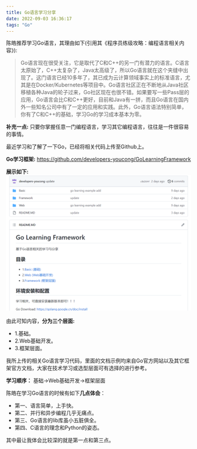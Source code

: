 ```yaml
---
title: Go语言学习分享
date: 2022-09-03 16:36:17
tags: "Go"
---
```


陈皓推荐学习Go语言，其理由如下(引用其《程序员练级攻略：编程语言相关内容》):
> Go语言现在很受关注，它是取代了C和C++的另一门有潜力的语言。C语言太原始了，C++太复杂了，Java太高级了，所以Go语言就在这个夹缝中出现了。这门语言已经10多年了，其已成为云计算领域事实上的标准语言，尤其是在Docker/Kubernetes等项目中。Go语言社区正在不断地从Java社区移植各种Java的轮子过来，Go社区现在也很不错。如果要写一些Pass层的应用，Go语言会比C和C++更好，目前和Java有一拼，而且Go语言在国内外一些知名公司中有了一定的应用和实践。此外，Go语言语法特别简单，你有了C和C++的基础，学习Go的学习成本基本为零。
<!--more-->

**补充一点:**
只要你掌握任意一门编程语言，学习其它编程语言，往往是一件很容易的事情。

最近学习和了解了一下Go，已经将相关代码上传至Github上。

**Go学习框架:**
https://github.com/developers-youcong/GoLearningFramework

**展示如下:**
![示例](Go语言学习分享/01.png)

由此可知内容，**分为三个层面:**

- 1.基础。
- 2.Web基础开发。
- 3.框架层面。

我所上传的相关Go语言学习代码，里面的文档示例均来自Go官方网站以及其它框架官方文档，大家在技术学习或选型层面可有选择的进行参考。

**学习顺序：**
基础->Web基础开发->框架层面

陈皓在学习Go语言的时候有如下**几点体会**：

- 第一、语言简单，上手快。
- 第二、并行和异步编程几乎无痛点。
- 第三、Go语言的lib库虽小五脏俱全。
- 第四、C语言的理念和Python的姿态。

其中最让我体会比较深的就是第一点和第三点。
